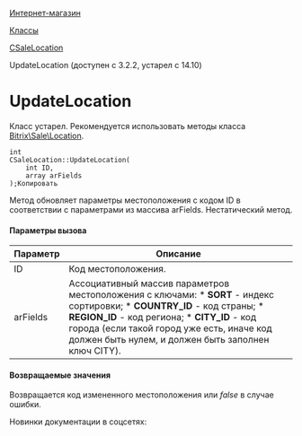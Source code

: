[Интернет-магазин](/api_help/sale/index.php)

[Классы](/api_help/sale/classes/index.php)

[CSaleLocation](/api_help/sale/classes/csalelocation/index.php)

UpdateLocation (доступен с 3.2.2, устарел с 14.10)

UpdateLocation
==============

Класс устарел. Рекомендуется использовать методы класса [Bitrix\Sale\Location](https://dev.1c-bitrix.ru/api_d7/bitrix/sale/classes/location/index.php).

```
int
CSaleLocation::UpdateLocation(
	int ID,
	array arFields
);Копировать
```

Метод обновляет параметры местоположения с кодом ID в соответствии с параметрами из массива arFields. Нестатический метод.

#### Параметры вызова

| Параметр | Описание |
| --- | --- |
| ID | Код местоположения. |
| arFields | Ассоциативный массив параметров местоположения с ключами:  * **SORT** - индекс сортировки; * **COUNTRY\_ID** - код страны; * **REGION\_ID** - код региона; * **CITY\_ID** - код города (если такой город уже есть, иначе код должен быть нулем, и должен быть заполнен ключ CITY). |

#### Возвращаемые значения

Возвращается код измененного местоположения или *false* в случае ошибки.

Новинки документации в соцсетях: